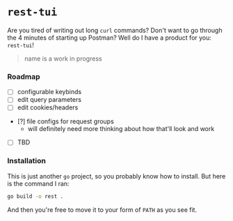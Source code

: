 # `rest-tui`

Are you tired of writing out long `curl` commands? Don't want to go through the 4 minutes of starting
up Postman? Well do I have a product for you: `rest-tui`!

> name is a work in progress

### Roadmap

- [ ] configurable keybinds
- [ ] edit query parameters
- [ ] edit cookies/headers
- [?] file configs for request groups
    - will definitely need more thinking about how that'll look and work
- [ ] TBD

### Installation

This is just another `go` project, so you probably know how to install. But here is the command I ran:

```bash
go build -o rest .
```

And then you're free to move it to your form of `PATH` as you see fit.
